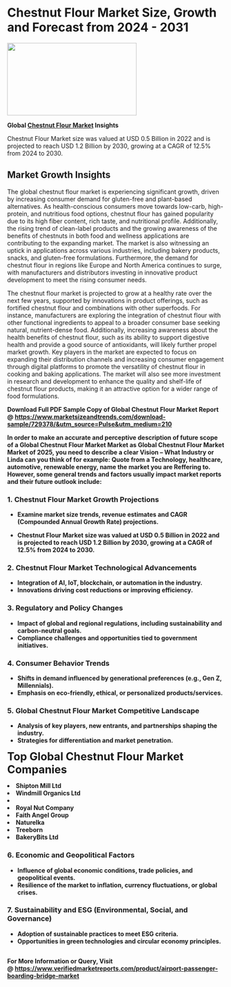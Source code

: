 <H1>Chestnut Flour Market Size, Growth and Forecast from 2024 - 2031</H1><img class="aligncenter size-medium wp-image-584254" src="https://thirdeyenews.in/wp-content/uploads/2024/09/Global-Market-Research-300x168.jpeg" alt="" width="300" height="168" /><p><strong>Global&nbsp;<a href="https://www.marketsizeandtrends.com/download-sample/729378/&amp;utm_source=Pulse&amp;utm_medium=210">Chestnut Flour Market</a> Insights</strong></p><p>Chestnut Flour Market size was valued at USD 0.5 Billion in 2022 and is projected to reach USD 1.2 Billion by 2030, growing at a CAGR of 12.5% from 2024 to 2030.</p><p><h2>Market Growth Insights</h2> <p>The global chestnut flour market is experiencing significant growth, driven by increasing consumer demand for gluten-free and plant-based alternatives. As health-conscious consumers move towards low-carb, high-protein, and nutritious food options, chestnut flour has gained popularity due to its high fiber content, rich taste, and nutritional profile. Additionally, the rising trend of clean-label products and the growing awareness of the benefits of chestnuts in both food and wellness applications are contributing to the expanding market. The market is also witnessing an uptick in applications across various industries, including bakery products, snacks, and gluten-free formulations. Furthermore, the demand for chestnut flour in regions like Europe and North America continues to surge, with manufacturers and distributors investing in innovative product development to meet the rising consumer needs.</p> <p><strong></strong></p> <p>The chestnut flour market is projected to grow at a healthy rate over the next few years, supported by innovations in product offerings, such as fortified chestnut flour and combinations with other superfoods. For instance, manufacturers are exploring the integration of chestnut flour with other functional ingredients to appeal to a broader consumer base seeking natural, nutrient-dense food. Additionally, increasing awareness about the health benefits of chestnut flour, such as its ability to support digestive health and provide a good source of antioxidants, will likely further propel market growth. Key players in the market are expected to focus on expanding their distribution channels and increasing consumer engagement through digital platforms to promote the versatility of chestnut flour in cooking and baking applications. The market will also see more investment in research and development to enhance the quality and shelf-life of chestnut flour products, making it an attractive option for a wider range of food formulations.</p> <p><strong></p><p><span class=""><strong>Download Full PDF Sample Copy of Global Chestnut Flour Market Report</strong> @ <a href="https://www.marketsizeandtrends.com/download-sample/729378/&amp;utm_source=Pulse&amp;utm_medium=210" target="_blank">https://www.marketsizeandtrends.com/download-sample/729378/&amp;utm_source=Pulse&amp;utm_medium=210</a></span></p><p>In order to make an accurate and perceptive description of future scope of a Global&nbsp;Chestnut Flour Market Market as Global&nbsp;Chestnut Flour Market Market of 2025, you need to describe a clear Vision &ndash; What Industry or Linda can you think of for example: Quote from a Technology, healthcare, automotive, renewable energy, name the market you are Reffering to. However, some general trends and factors usually impact market reports and their future outlook include:</p><h3>1.&nbsp;<strong>Chestnut Flour Market Growth Projections</strong></h3><ul><li>Examine market size trends, revenue estimates and CAGR (Compounded Annual Growth Rate) projections.</li><li><p>Chestnut Flour Market size was valued at USD 0.5 Billion in 2022 and is projected to reach USD 1.2 Billion by 2030, growing at a CAGR of 12.5% from 2024 to 2030.</p></li></ul><h3>2.&nbsp;<strong>Chestnut Flour Market Technological Advancements</strong></h3><ul><li>Integration of AI, IoT, blockchain, or automation in the industry.</li><li>Innovations driving cost reductions or improving efficiency.</li></ul><h3>3.&nbsp;<strong>Regulatory and Policy Changes</strong></h3><ul><li>Impact of global and regional regulations, including sustainability and carbon-neutral goals.</li><li>Compliance challenges and opportunities tied to government initiatives.</li></ul><h3>4.&nbsp;<strong>Consumer Behavior Trends</strong></h3><ul><li>Shifts in demand influenced by generational preferences (e.g., Gen Z, Millennials).</li><li>Emphasis on eco-friendly, ethical, or personalized products/services.</li></ul><h3>5.&nbsp;<strong>Global Chestnut Flour Market Competitive Landscape</strong></h3><ul><li>Analysis of key players, new entrants, and partnerships shaping the industry.</li><li>Strategies for differentiation and market penetration.</li></ul><p data-pm-slice="1 1 []"><span style="color: inherit; font-family: inherit; font-size: 25px;">Top Global Chestnut Flour Market Companies</span></p><div class="" data-test-id=""><p><li>Shipton Mill Ltd</li><li> Windmill Organics Ltd</li><li></li><li> Royal Nut Company</li><li> Faith Angel Group</li><li> Naturelka</li><li> Treeborn</li><li> BakeryBits Ltd</li></p></div><h3>6.&nbsp;<strong>Economic and Geopolitical Factors</strong></h3><ul><li>Influence of global economic conditions, trade policies, and geopolitical events.</li><li>Resilience of the market to inflation, currency fluctuations, or global crises.</li></ul><h3>7.&nbsp;<strong>Sustainability and ESG (Environmental, Social, and Governance)</strong></h3><ul><li>Adoption of sustainable practices to meet ESG criteria.</li><li>Opportunities in green technologies and circular economy principles.</li></ul><h2><strong style="font-size: 14px;">For More Information or Query, Visit @&nbsp;</strong><a style="background-color: #ffffff; font-size: 14px;" href="https://www.marketsizeandtrends.com/report/chestnut-flour-market/" target="_blank">https://www.verifiedmarketreports.com/product/airport-passenger-boarding-bridge-market</a></h2>
